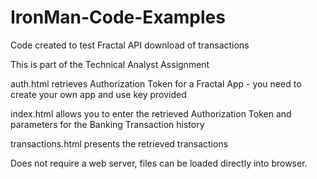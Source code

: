 # IronMan-Code-Examples
Code created to test Fractal API download of transactions

This is part of the Technical Analyst Assignment

auth.html retrieves Authorization Token for a Fractal App - you need to create your own app and use key provided

index.html allows you to enter the retrieved Authorization Token and parameters for the Banking Transaction history

transactions.html presents the retrieved transactions


Does not require a web server, files can be loaded directly into browser.
